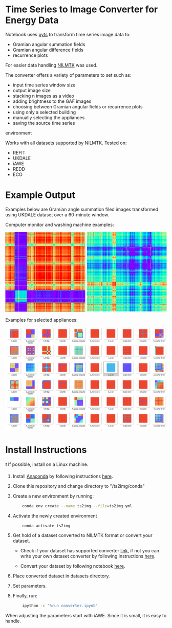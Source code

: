 # Time Series to Image Converter for Energy Data

Notebook uses [pyts](https://pyts.readthedocs.io) to transform time series image data to:

* Gramian angular summation fields
* Gramian angular difference fields
* recurrence plots 

For easier data handling [NILMTK](https://github.com/nilmtk/nilmtk) was used. 

The converter offers a variety of parameters to set such as:

* input time series window size
* output image size
* stacking n images as a video
* adding brightness to the GAF images
* choosing between Gramian angular fields or recurrence plots
* using only a selected building
* manually selecting the appliances
* saving the source time series

environment 

Works with all datasets supported by NILMTK. Tested on:

* REFIT
* UKDALE
* iAWE
* REDD
* ECO   

# Example Output 

Examples below are Gramian angle summation filed images transformed using UKDALE dataset over a 60-minute window.

Computer monitor and washing machine examples:
<p float="center">
    <img src="/imgs/iawe-computer-gasf.png" width="250" />
    <img src="/imgs/iawe-washm-gaf.png" width="250" />
</p>

Examples for selected appliances:
<p float="center">
    <img src="/imgs/gaf_matrix.png" width="600" />
</p>

# Install Instructions  
  
❗️ If possible, install on a Linux machine.

1.  Install [Anaconda](https://anaconda.org) by following instructions [here](https://docs.conda.io/projects/conda/en/latest/user-guide/install/linux.html).

2.  Clone this repository and change directory to "/ts2img/conda"

3.  Create a new environment by running:

    ```bash
        conda env create --name ts2img --file=ts2img.yml 
    ```
4.  Activate the newly created environment 

    ```bash
        conda activate ts2img
    ```

5.  Get hold of a dataset converted to NILMTK format or convert your dataset.

    * Check if your dataset has supported converter [link](https://github.com/nilmtk/nilmtk/blob/master/docs/source/nilmtk.dataset_converters.rst), if not you can write your own dataset converter by following instructions [here](https://github.com/nilmtk/nilmtk/blob/master/docs/manual/development_guide/writing_a_dataset_converter.md).

    * Convert your dataset by following notebook [here](https://github.com/nilmtk/nilmtk/blob/master/docs/manual/user_guide/data.ipynb).

6.  Place converted dataset in datasets directory.

7.  Set parameters.

8.  Finally, run:
    ```bash
        ipython -c "%run converter.ipynb"
    ```
When adjusting the parameters start with iAWE. Since it is small, it is easy to handle. 

